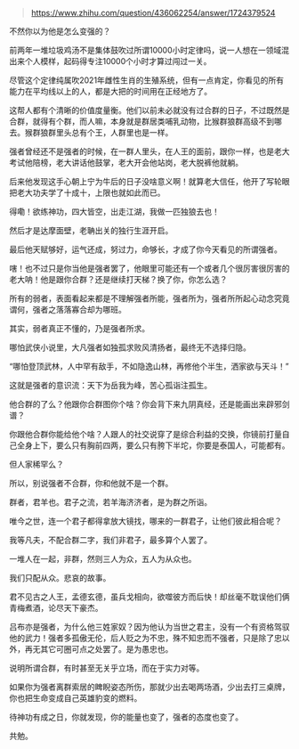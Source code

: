 > https://www.zhihu.com/question/436062254/answer/1724379524





不然你以为他是怎么变强的？

前两年一堆垃圾鸡汤不是集体鼓吹过所谓10000小时定律吗，说一人想在一领域混出来个人模样，起码得专注10000个小时才算过闯过一关。

尽管这个定律纯属吹2021年雌性生肖的生殖系统，但有一点肯定，你看见的所有能力在平均线以上的人，都是大把的时间用在正经地方了。

这帮人都有个清晰的价值度量衡。他们以前未必就没有过合群的日子，不过既然是合群，就得有个群，而人嘛，本身就是群居类哺乳动物，比猴群狼群高级不到哪去。猴群狼群里头总有个王，人群里也是一样。

强者曾经还不是强者的时候，在一群人里头，在人王的面前，跟你一样，也是老大考试他陪榜，老大讲话他鼓掌，老大开会他站岗，老大脱裤他就躺。

后来他发现这手心朝上宁为牛后的日子没啥意义啊！就算老大信任，他开了写轮眼把老大功夫学了十成十，上限也就如此而已。

得嘞！欲练神功，四大皆空，出走江湖，我做一匹独狼去也！

然后才是达摩面壁，老聃出关的独行生涯开启。

最后他天赋够好，运气还成，努过力，命够长，才成了你今天看见的所谓强者。

嗐！也不过只是你当他是强者罢了，他眼里可能还有一个或者几个很厉害很厉害的老大呐！他是跟你合群？还是继续打天梯？换了你，你怎么选？

所有的弱者，表面看起来都是不理解强者所能，强者所为，强者所所起心动念究竟谓何，强者之落落寡合却为哪班。

其实，弱者真正不懂的，乃是强者所求。

哪怕武侠小说里，大凡强者如独孤求败风清扬者，最终无不选择归隐。

“哪怕登顶武林，人中罕有敌手，不如隐逸山林，再修他个半生，洒家欲与天斗！”

这就是强者的意识流：天下为岳我为峰，苦心孤诣注孤生。

他合群的了么？他跟你合群图你个啥？你会背下来九阴真经，还是能画出来辟邪剑谱？

你跟他合群你能给他个啥？人跟人的社交说穿了是综合利益的交换，你镜前打量自己全身上下，要么只有胸前四两，要么只有胯下半坨，你要是泰国人，可能都有。

但人家稀罕么？

所以，别说强者不合群，你和他就不是一个群。

群者，君羊也。君子之流，若羊海济济者，是为群之所诣。

唯今之世，连一个君子都得拿放大镜找，哪来的一群君子，让他们彼此相合呢？

我等凡夫，不配合群二字，我们非君子，最多算个人罢了。

一堆人在一起，非群，然则三人为众，五人为从众也。

我们只配从众。悲哀的故事。

君不见古之人王，孟德玄德，虽兵戈相向，欲噬彼方而后快！却丝毫不耽误他们俩青梅煮酒，论尽天下豪杰。

吕布亦是强者，为什么他三姓家奴？因为他认为当世之君主，没有一个有资格驾驭他的武力！强者多孤傲无伦，后人贬之为不忠，殊不知忠而不强者，只是除了忠以外，再无其它可圈可点之处罢了。是为愚忠也。

说明所谓合群，有时甚至无关乎立场，而在于实力对等。

如果你为强者离群索居的睥睨姿态所伤，那就少出去喝两场酒，少出去打三桌牌，你也把生命变成自己英雄豹变的燃料。

待神功有成之日，你就发现，你的能量也变了，强者的态度也变了。

共勉。




